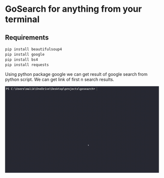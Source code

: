 # **GoSearch** for anything from your terminal

## Requirements

```python
pip install beautifulsoup4
pip install google
pip install bs4
pip install requests
```

Using python package google we can get result of google search from python script. We can get link of first n search results.

![guide](./guide.gif)
